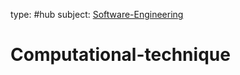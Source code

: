 type: #hub
subject: [Software-Engineering](Software-Engineering.md)
<!-- Subject should be a hub note -->
# Computational-technique
<!--
	This can be empty
	This can be an index
	This can be it's own note
-->